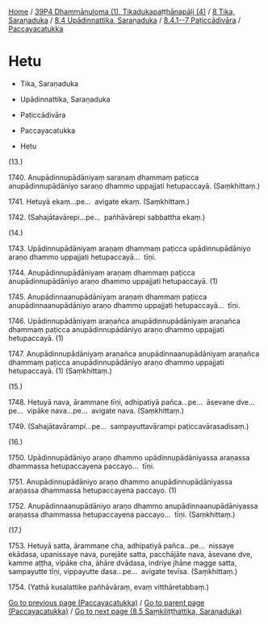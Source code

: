 
[Home](/) / [39P4 Dhammānuloma (1), Tikadukapaṭṭhānapāḷi (4)](../../../...md) / [8 Tika, Saraṇaduka](../../...md) / [8.4 Upādinnattika, Saraṇaduka](../...md) / [8.4.1--7 Paṭiccādivāra](...md) / [Paccayacatukka](../39P4/8/8.4/8.4.1--7/Paccayacatukka.md)

# Hetu

* Tika, Saraṇaduka

* Upādinnattika, Saraṇaduka

* Paṭiccādivāra

* Paccayacatukka

* Hetu

(13.)

1740\. Anupādinnupādāniyaṃ saraṇaṃ dhammaṃ paṭicca anupādinnupādāniyo saraṇo dhammo uppajjati hetupaccayā. (Saṃkhittaṃ.)

1741\. Hetuyā ekaṃ…pe…  avigate ekaṃ. (Saṃkhittaṃ.)

1742\. (Sahajātavārepi…pe…  pañhāvārepi sabbattha ekaṃ.)

(14.)

1743\. Upādinnupādāniyaṃ araṇaṃ dhammaṃ paṭicca upādinnupādāniyo araṇo dhammo uppajjati hetupaccayā…  tīṇi.

1744\. Anupādinnupādāniyaṃ araṇaṃ dhammaṃ paṭicca anupādinnupādāniyo araṇo dhammo uppajjati hetupaccayā. (1)

1745\. Anupādinnaanupādāniyaṃ araṇaṃ dhammaṃ paṭicca anupādinnaanupādāniyo araṇo dhammo uppajjati hetupaccayā…  tīṇi.

1746\. Upādinnupādāniyaṃ araṇañca anupādinnupādāniyaṃ araṇañca dhammaṃ paṭicca anupādinnupādāniyo araṇo dhammo uppajjati hetupaccayā. (1)

1747\. Anupādinnupādāniyaṃ araṇañca anupādinnaanupādāniyaṃ araṇañca dhammaṃ paṭicca anupādinnupādāniyo araṇo dhammo uppajjati hetupaccayā. (1) (Saṃkhittaṃ.)

(15.)

1748\. Hetuyā nava, ārammaṇe tīṇi, adhipatiyā pañca…pe…  āsevane dve…pe…  vipāke nava…pe…  avigate nava. (Saṃkhittaṃ.)

1749\. (Sahajātavārampi…pe…  sampayuttavārampi paṭiccavārasadisaṃ.)

(16.)

1750\. Upādinnupādāniyo araṇo dhammo upādinnupādāniyassa araṇassa dhammassa hetupaccayena paccayo…  tīṇi.

1751\. Anupādinnupādāniyo araṇo dhammo anupādinnupādāniyassa araṇassa dhammassa hetupaccayena paccayo. (1)

1752\. Anupādinnaanupādāniyo araṇo dhammo anupādinnaanupādāniyassa araṇassa dhammassa hetupaccayena paccayo…  tīṇi. (Saṃkhittaṃ.)

(17.)

1753\. Hetuyā satta, ārammaṇe cha, adhipatiyā pañca…pe…  nissaye ekādasa, upanissaye nava, purejāte satta, pacchājāte nava, āsevane dve, kamme aṭṭha, vipāke cha, āhāre dvādasa, indriye jhāne magge satta, sampayutte tīṇi, vippayutte dasa…pe…  avigate tevīsa. (Saṃkhittaṃ.)

1754\. (Yathā kusalattike pañhāvāraṃ, evaṃ vitthāretabbaṃ.)

[Go to previous page (Paccayacatukka)](../39P4/8/8.4/8.4.1--7/Paccayacatukka.md) / [Go to parent page (Paccayacatukka)](../39P4/8/8.4/8.4.1--7/Paccayacatukka.md) / [Go to next page (8.5 Saṃkiliṭṭhattika, Saraṇaduka)](../../../8.5.md)


